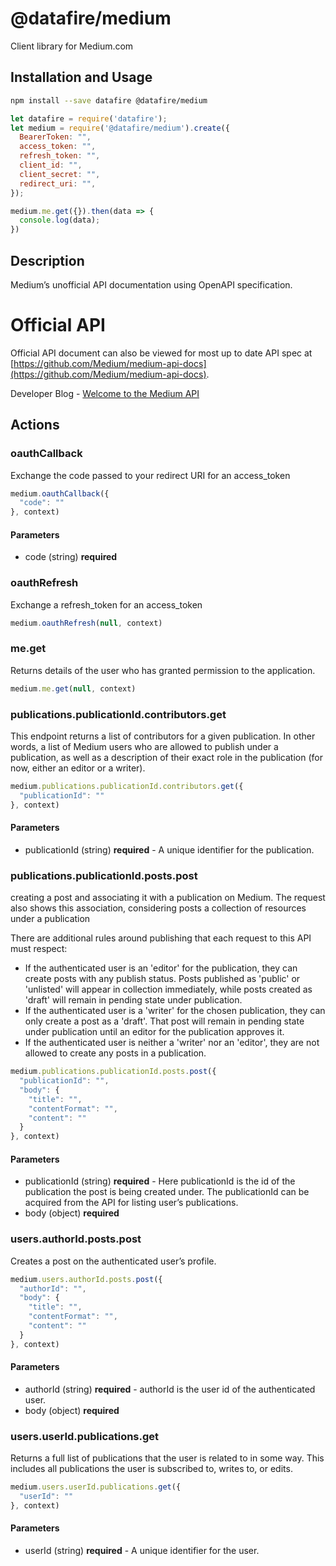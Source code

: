 # @datafire/medium

Client library for Medium.com

## Installation and Usage
```bash
npm install --save datafire @datafire/medium
```

```js
let datafire = require('datafire');
let medium = require('@datafire/medium').create({
  BearerToken: "",
  access_token: "",
  refresh_token: "",
  client_id: "",
  client_secret: "",
  redirect_uri: "",
});

medium.me.get({}).then(data => {
  console.log(data);
})
```

## Description
Medium’s unofficial API documentation using OpenAPI specification.

# Official API
Official API document can also be viewed for most up to date API spec at [https://github.com/Medium/medium-api-docs](https://github.com/Medium/medium-api-docs).

Developer Blog - [Welcome to the Medium API](https://medium.com/blog/welcome-to-the-medium-api-3418f956552)


## Actions
### oauthCallback
Exchange the code passed to your redirect URI for an access_token


```js
medium.oauthCallback({
  "code": ""
}, context)
```

#### Parameters
* code (string) **required**

### oauthRefresh
Exchange a refresh_token for an access_token


```js
medium.oauthRefresh(null, context)
```


### me.get
Returns details of the user who has granted permission to the application.


```js
medium.me.get(null, context)
```


### publications.publicationId.contributors.get
This endpoint returns a list of contributors for a given publication. In other words, a list of Medium users who are allowed to publish under a publication, as well as a description of their exact role in the publication (for now, either an editor or a writer).


```js
medium.publications.publicationId.contributors.get({
  "publicationId": ""
}, context)
```

#### Parameters
* publicationId (string) **required** - A unique identifier for the publication.

### publications.publicationId.posts.post
creating a post and associating it with a publication on Medium. The request also shows this association, considering posts a collection of resources under a publication

There are additional rules around publishing that each request to this API must respect:
  - If the authenticated user is an 'editor' for the publication, they can create posts with any publish status. Posts published as 'public' or 'unlisted' will appear in collection immediately, while posts created as 'draft' will remain in pending state under publication.
  - If the authenticated user is a 'writer' for the chosen publication, they can only create a post as a 'draft'. That post will remain in pending state under publication until an editor for the publication approves it.
  - If the authenticated user is neither a 'writer' nor an 'editor', they are not allowed to create any posts in a publication.



```js
medium.publications.publicationId.posts.post({
  "publicationId": "",
  "body": {
    "title": "",
    "contentFormat": "",
    "content": ""
  }
}, context)
```

#### Parameters
* publicationId (string) **required** - Here publicationId is the id of the publication the post is being created under. The publicationId can be acquired from the API for listing user’s publications.
* body (object) **required**

### users.authorId.posts.post
Creates a post on the authenticated user’s profile.


```js
medium.users.authorId.posts.post({
  "authorId": "",
  "body": {
    "title": "",
    "contentFormat": "",
    "content": ""
  }
}, context)
```

#### Parameters
* authorId (string) **required** - authorId is the user id of the authenticated user.
* body (object) **required**

### users.userId.publications.get
Returns a full list of publications that the user is related to in some way. This includes all publications the user is subscribed to, writes to, or edits.


```js
medium.users.userId.publications.get({
  "userId": ""
}, context)
```

#### Parameters
* userId (string) **required** - A unique identifier for the user.

